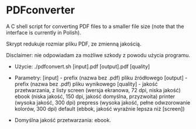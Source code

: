 # PDFconverter

A C shell script for converting PDF files to a smaller file size (note that the interface is currently in Polish).
 
Skrypt redukuje rozmiar pliku PDF, ze zmienną jakością.

Disclaimer: nie odpowiadam za możliwe szkody z powodu użycia programu.

 * Użycie:  ./pdfconvert.sh [input].pdf [output].pdf [quality]
   
 * Parametry:
   [input] - prefix (nazwa bez .pdf) pliku źródłowego
   [output] - prefix (nazwa bez .pdf) pliku wynikowego
   [quality] - jakość przetwarzania, z listy
     screen   (wersja ekranowa, 72 dpi, niska jakość)
     ebook    (niska jakość, 150 dpi, jakość domyślna, przyzwoita)
     printer  (wysoka jakość, 300 dpi)
     prepress (wysoka jakość, pełne odwzorowanie kolorów, 300 dpi)
     default  (ebbok, jakość wyraźnie lepsza niż [screen])
     
 * Domyślna jakość przetwarzania: ebook.   


